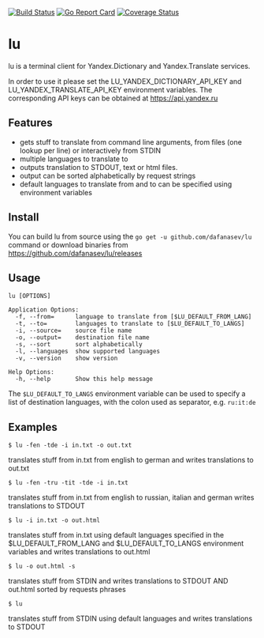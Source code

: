 [![Build Status](https://travis-ci.org/dafanasev/lu.svg?branch=master)](https://travis-ci.org/dafanasev/lu)
[![Go Report Card](https://goreportcard.com/badge/github.com/dafanasev/lu)](https://goreportcard.com/report/github.com/dafanasev/lu)
[![Coverage Status](https://coveralls.io/repos/github/dafanasev/lu/badge.svg)](https://coveralls.io/github/dafanasev/lu)

# lu

lu is a terminal client for Yandex.Dictionary and Yandex.Translate services.

In order to use it please set the LU_YANDEX_DICTIONARY_API_KEY and LU_YANDEX_TRANSLATE_API_KEY environment 
variables. The corresponding API keys can be obtained at https://api.yandex.ru

## Features

* gets stuff to translate from command line arguments, from files (one lookup per line) or interactively from STDIN
* multiple languages to translate to
* outputs translation to STDOUT, text or html files. 
* output can be sorted alphabetically by request strings
* default languages to translate from and to can be specified using environment variables

## Install

You can build lu from source using the `go get -u github.com/dafanasev/lu` command or download binaries from https://github.com/dafanasev/lu/releases   
    

## Usage
```  
lu [OPTIONS]

Application Options:
  -f, --from=      language to translate from [$LU_DEFAULT_FROM_LANG]
  -t, --to=        languages to translate to [$LU_DEFAULT_TO_LANGS]
  -i, --source=    source file name
  -o, --output=    destination file name
  -s, --sort       sort alphabetically
  -l, --languages  show supported languages
  -v, --version    show version

Help Options:
  -h, --help       Show this help message
```

The `$LU_DEFAULT_TO_LANGS` environment variable can be used to specify a list of destination languages, with the colon used as separator, e.g. `ru:it:de`

## Examples

`$ lu -fen -tde -i in.txt -o out.txt` 

translates stuff from in.txt from english to german and writes translations to out.txt

`$ lu -fen -tru -tit -tde -i in.txt` 

translates stuff from in.txt from english to russian, italian and german writes translations to STDOUT

`$ lu -i in.txt -o out.html`

translates stuff from in.txt using default languages specified in the $LU_DEFAULT_FROM_LANG and $LU_DEFAULT_TO_LANGS 
environment variables and writes translations to out.html

`$ lu -o out.html -s`

translates stuff from STDIN and writes translations to STDOUT AND out.html sorted by requests phrases

`$ lu`
 
translates stuff from STDIN using default languages and writes translations to STDOUT